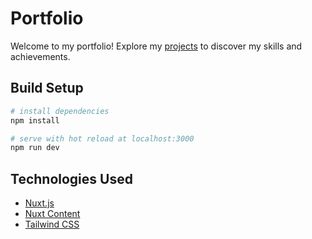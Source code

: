 # Portfolio

Welcome to my portfolio! Explore my [projects](https://matisbaguelin.fr/projects) to discover my skills and achievements.

## Build Setup

```bash
# install dependencies
npm install

# serve with hot reload at localhost:3000
npm run dev

```

## Technologies Used

- [Nuxt.js](https://nuxt.com/)
- [Nuxt Content](https://content.nuxt.com/)
- [Tailwind CSS](https://tailwindcss.com/)
